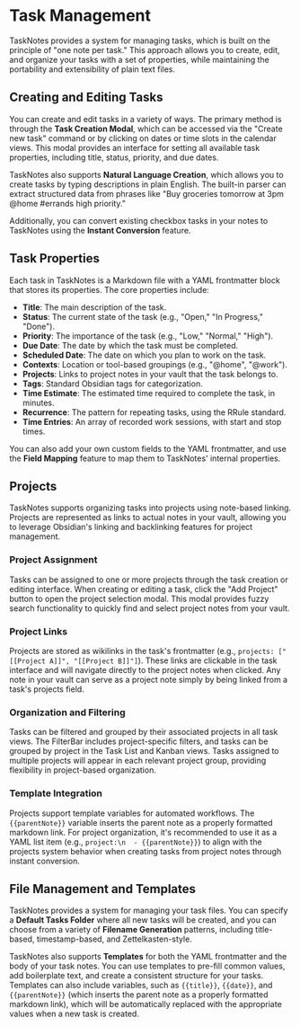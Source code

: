 # Task Management

TaskNotes provides a system for managing tasks, which is built on the principle of "one note per task." This approach allows you to create, edit, and organize your tasks with a set of properties, while maintaining the portability and extensibility of plain text files.

## Creating and Editing Tasks

You can create and edit tasks in a variety of ways. The primary method is through the **Task Creation Modal**, which can be accessed via the "Create new task" command or by clicking on dates or time slots in the calendar views. This modal provides an interface for setting all available task properties, including title, status, priority, and due dates.

TaskNotes also supports **Natural Language Creation**, which allows you to create tasks by typing descriptions in plain English. The built-in parser can extract structured data from phrases like "Buy groceries tomorrow at 3pm @home #errands high priority."

Additionally, you can convert existing checkbox tasks in your notes to TaskNotes using the **Instant Conversion** feature.

## Task Properties

Each task in TaskNotes is a Markdown file with a YAML frontmatter block that stores its properties. The core properties include:

- **Title**: The main description of the task.
- **Status**: The current state of the task (e.g., "Open," "In Progress," "Done").
- **Priority**: The importance of the task (e.g., "Low," "Normal," "High").
- **Due Date**: The date by which the task must be completed.
- **Scheduled Date**: The date on which you plan to work on the task.
- **Contexts**: Location or tool-based groupings (e.g., "@home", "@work").
- **Projects**: Links to project notes in your vault that the task belongs to.
- **Tags**: Standard Obsidian tags for categorization.
- **Time Estimate**: The estimated time required to complete the task, in minutes.
- **Recurrence**: The pattern for repeating tasks, using the RRule standard.
- **Time Entries**: An array of recorded work sessions, with start and stop times.

You can also add your own custom fields to the YAML frontmatter, and use the **Field Mapping** feature to map them to TaskNotes' internal properties.

## Projects

TaskNotes supports organizing tasks into projects using note-based linking. Projects are represented as links to actual notes in your vault, allowing you to leverage Obsidian's linking and backlinking features for project management.

### Project Assignment

Tasks can be assigned to one or more projects through the task creation or editing interface. When creating or editing a task, click the "Add Project" button to open the project selection modal. This modal provides fuzzy search functionality to quickly find and select project notes from your vault.

### Project Links

Projects are stored as wikilinks in the task's frontmatter (e.g., `projects: ["[[Project A]]", "[[Project B]]"]`). These links are clickable in the task interface and will navigate directly to the project notes when clicked. Any note in your vault can serve as a project note simply by being linked from a task's projects field.

### Organization and Filtering

Tasks can be filtered and grouped by their associated projects in all task views. The FilterBar includes project-specific filters, and tasks can be grouped by project in the Task List and Kanban views. Tasks assigned to multiple projects will appear in each relevant project group, providing flexibility in project-based organization.

### Template Integration

Projects support template variables for automated workflows. The `{{parentNote}}` variable inserts the parent note as a properly formatted markdown link. For project organization, it's recommended to use it as a YAML list item (e.g., `project:\n  - {{parentNote}}`) to align with the projects system behavior when creating tasks from project notes through instant conversion.

## File Management and Templates

TaskNotes provides a system for managing your task files. You can specify a **Default Tasks Folder** where all new tasks will be created, and you can choose from a variety of **Filename Generation** patterns, including title-based, timestamp-based, and Zettelkasten-style.

TaskNotes also supports **Templates** for both the YAML frontmatter and the body of your task notes. You can use templates to pre-fill common values, add boilerplate text, and create a consistent structure for your tasks. Templates can also include variables, such as `{{title}}`, `{{date}}`, and `{{parentNote}}` (which inserts the parent note as a properly formatted markdown link), which will be automatically replaced with the appropriate values when a new task is created.